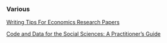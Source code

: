 ### Various

[Writing Tips For Economics Research Papers](http://www.people.fas.harvard.edu/~pnikolov/resources/writingtips.pdf)

[Code and Data for the Social Sciences: A Practitioner’s Guide](https://web.stanford.edu/~gentzkow/research/CodeAndData.pdf)

